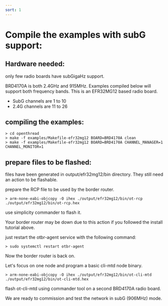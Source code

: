 ```yaml
---
sort: 1
---
```


# Compile the examples with subG support:

## Hardware needed:

only few radio boards have subGigaHz support.

BRD4170A is both 2.4GHz and 915MHz. Examples compiled below will support both frequency bands.
This is an EFR32MG12 based radio board.

- SubG channels are 1 to 10
- 2.4G channels are 11 to 26

## compiling the examples:

```
> cd openthread
> make -f examples/Makefile-efr32mg12 BOARD=BRD4170A clean
> make -f examples/Makefile-efr32mg12 BOARD=BRD4170A CHANNEL_MANAGER=1  CHANNEL_MONITOR=1
```

## prepare files to be flashed:

files have been generated in output/efr32mg12/bin directory.
They still need an action to be flashable.

prepare the RCP file to be used by the border router.
```
> arm-none-eabi-objcopy -O ihex ./output/efr32mg12/bin/ot-rcp  ./output/efr32mg12/bin/ot-rcp.hex
```

use simplicity commander to flash it.

Your border router may be down due to this action if you followed the install tutorial above.

just restart the otbr-agent service with the following command:

```
> sudo systemctl restart otbr-agent
```

Now the border router is back on.

Let's focus on one node and program a basic cli-mtd node binary.

```
> arm-none-eabi-objcopy -O ihex ./output/efr32mg12/bin/ot-cli-mtd  ./output/efr32mg12/bin/ot-cli-mtd.hex
```

flash ot-cli-mtd using commander tool on a second BRD4170A radio board.

We are ready to commission and test the network in subG (906MHz) mode.





 
